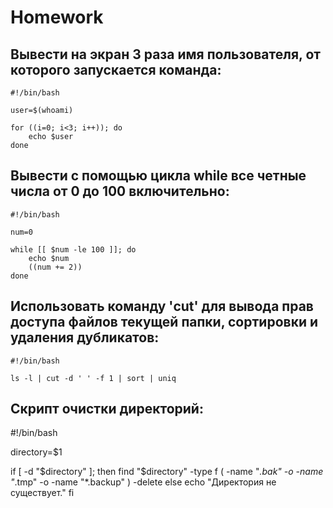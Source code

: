 # Homework

## Вывести на экран 3 раза имя пользователя, от которого запускается команда:
```
#!/bin/bash

user=$(whoami)

for ((i=0; i<3; i++)); do
    echo $user
done
```

## Вывести с помощью цикла while все четные числа от 0 до 100 включительно:

```
#!/bin/bash

num=0

while [[ $num -le 100 ]]; do
    echo $num
    ((num += 2))
done
```

## Использовать команду 'cut' для вывода прав доступа файлов текущей папки, сортировки и удаления дубликатов:
```
#!/bin/bash

ls -l | cut -d ' ' -f 1 | sort | uniq
```
## Скрипт очистки директорий:

#!/bin/bash

directory=$1

if [ -d "$directory" ]; then
    find "$directory" -type f \( -name "*.bak" -o -name "*.tmp" -o -name "*.backup" \) -delete
else
    echo "Директория не существует."
fi
